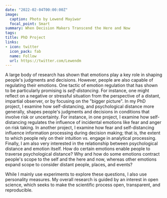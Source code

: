 ```yaml
---
date: "2022-02-04T00:00:00Z"
image:
  caption: Photo by Lewend Mayiwar
  focal_point: Smart
summary: When Decision Makers Transcend the Here and Now
tags:
title: PhD Project
links:
- icon: twitter
  icon_pack: fab
  name: Follow
  url: https://twitter.com/Lewendm
---
```


A large body of research has shown that emotions play a key role in shaping people's judgments and decisions. However, people are also capable of regulating their emotions. One tactic of emotion regulation that has shown to be particularly promising is *self-distancing*. For instance, one might reflect on a negative or stressful situation from the perspective of a distant, impartial observer, or by focusing on the "bigger picture". In my PhD project, I examine how self-distancing, and psychological distance more generally, shapes people's judgments and decisions in conditions that involve risk or uncertainty. For instance, in one project, I examine how self-distancing regulates the influence of incidental emotions like fear and anger on risk taking. In another project, I examine how fear and self-distancing influence information processing during decision making; that is, the extent to which people rely on their intuition vs. engage in analytical processing. Finally, I am also very interested in the relationship between psychological distance and emotion itself. How do certain emotions enable people to traverse psychological distance? Why and how do some emotions contract people's scope to the self and the here and now, whereas other emotions expand scope to consider distant people, places, and events?

While I mainly use experiments to explore these questions, I also use personality measures. My overall research is guided by an interest in open science, which seeks to make the scientific process open, transparent, and reproducible.